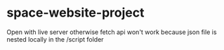 # space-website-project
Open with live server otherwise fetch api won't work because json file is nested locally in the /script folder
